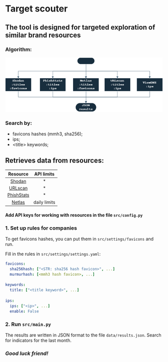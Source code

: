 # Target scouter

## The tool is designed for targeted exploration of similar brand resources

### Algorithm:
![img.png](scheme.png)

### Search by:
* favicons hashes (mmh3, sha256);
* ips;
* \<title\> keywords;

## Retrieves data from resources:
|                                            Resource                                            |  API limits  |
|:----------------------------------------------------------------------------------------------:|:------------:|
|                                [Shodan](https://www.shodan.io/)                                |      *       |
|                                 [URLscan](https://urlscan.io/)                                 |      *       |
|                             [PhishStats](https://phishstats.info/)                             |      *       |
|                                  [Netlas](https://netlas.io/)                                  | daily limits ||


#### Add API keys for working with resources in the file `src/config.py`
### 1. Set up rules for companies
To get favicons hashes, you can put them in `src/settings/favicons` and run.

Fill in the rules in `src/settings/settings.yaml`:
```yaml
favicons:
  sha256hash: ["<STR: sha256 hash favicon>", ...]
  murmurhash: [<mmh3 hash favicon>, ...]

keywords:
  title: ["<title keyword>", ...]

ips:
  ips: ["<ip>", ...]
  enable: False
```
### 2. Run `src/main.py `
The results are written in JSON format to the file `data/results.json`. Search for indicators for the last month.

### _Good luck friend!_